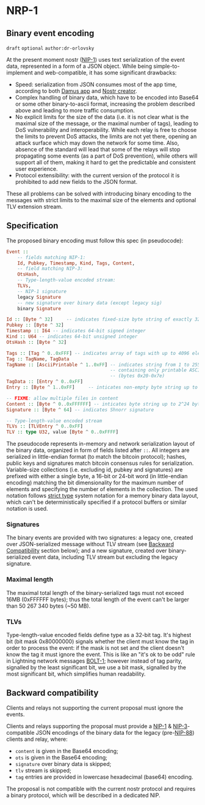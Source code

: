 NRP-1
=====

Binary event encoding
---------------------

`draft` `optional` `author:dr-orlovsky`

At the present moment nostr ([NIP-1]) uses text serialization of the event data,
represented in a form of a JSON object. While being simple-to-implement and
web-compatible, it has some significant drawbacks:

* Speed: serialization from JSON consumes most of the app time, according to
  both [Damus app] and [Nostr creator].
* Complex handling of binary data, which have to be encoded into Base64 or some
  other binary-to-ascii format, increasing the problem described above and
  leading to more traffic consumption.
* No explicit limits for the size of the data (i.e. it is not clear what is the
  maximal size of the message, or the maximal number of tags), leading to DoS
  vulnerability and interoperability. While each relay is free to choose the
  limits to prevent DoS attacks, the limits are not yet there, opening an attack
  surface which may down the network for some time. Also, absence of the
  standard will lead that some of the relays will stop propagating some events
  (as a part of DoS prevention), while others will support all of them, making
  it hard to get the predictable and consistent user experience.
* Protocol extensibility: with the current version of the protocol it is
  prohibited to add new fields to the JSON format.

These all problems can be solved with introducing binary encoding to the
messages with strict limits to the maximal size of the elements and optional TLV
extension stream.

Specification
-------------

The proposed binary encoding must follow this spec (in pseudocode):
```haskell
Event ::
    -- fields matching NIP-1:
    Id, Pubkey, Timestamp, Kind, Tags, Content,
    -- field matching NIP-3:
    OtsHash,
    -- Type-length-value encoded stream:
    TLVs,
    -- NIP-1 signature
    legacy Signature
    -- new signature over binary data (except legacy sig)
    binary Signature

Id :: [Byte ^ 32]     -- indicates fixed-size byte string of exactly 32 bytes
Pubkey :: [Byte ^ 32]
Timestamp :: I64 -- indicates 64-bit signed integer
Kind :: U64 -- indicates 64-bit unsigned integer
OtsHash :: [Byte ^ 32]

Tags :: [Tag ^ 0..0xFFF] -- indicates array of tags with up to 4096 elements
Tag :: TagName, TagData
TagName :: [AsciiPrintable ^ 1..0xFF] -- indicates string from 1 to 255 chars
                                      -- containing only printable ASCII chars
                                      -- (bytes 0x20-0x7e)
TagData :: [Entry ^ 0..0xFF]
Entry :: [Byte ^ 1..0xFF]     -- inticates non-empty byte string up to 255 bytes

-- FIXME: allow multiple files in content
Content :: [Byte ^ 0..0xFFFFFF] -- inticates byte string up to 2^24 bytes
Signature :: [Byte ^ 64] -- indicates Shnorr signature

-- Type-length-value encoded stream
TLVs :: [TLVEntry ^ 0..0xFF]
TLV :: type U32, value [Byte ^ 0..0xFFFF]
```

The pseudocode represents in-memory and network serialization layout of the
binary data, organized in form of fields listed after `::`. All integers are
serialized in little-endian format (to match the bitcoin protocol); hashes,
public keys and signatures match bitcoin consensus rules for serialization.
Variable-size collections (i.e. excluding id, pubkey and signatures) are
prefixed with either a single byte, a 16-bit or 24-bit word (in little-endian
encoding) matching the bit dimensionality for the maximum number of elements and
specifying the number of elements in the collection. The used notation follows
[strict type] system notation for a memory binary data layout, which can't be
deterministically specified if a protocol buffers or similar notation is used.

### Signatures

The binary events are provided with two signatures: a legacy one, created over
JSON-serialized message without TLV stream (see [Backward Compatibility](#backward-compatibility)
section below); and a new signature, created over binary-serialized event data,
including TLV stream but excluding the legacy signature.

### Maximal length

The maximal total length of the binary-serialized tags must not exceed 16MB
(0xFFFFFF bytes); thus the total length of the event can't be larger than
50 267 340 bytes (~50 MB).

### TLVs

Type-length-value encoded fields define type as a 32-bit tag. It's highest bit
(bit mask 0x80000000) signals whether the client must know the tag in order to
process the event: if the mask is not set and the client doesn't know the tag
it must ignore the event. This is like an "it's ok to be odd" rule in Lightning
network messages [BOLT-1]; however instead of tag parity, signalled by the least
significant bit, we use a bit mask, signalled by the most significant bit, which
simplifies human readability.


Backward compatibility
----------------------

Clients and relays not supporting the current proposal must ignore the events.

Clients and relays supporting the proposal must provide a [NIP-1] &
[NIP-3]-compatible JSON encodings of the binary data for the legacy (pre-[NIP-88])
clients and relay, where:
* `content` is given in the Base64 encoding;
* `ots` is given in the Base64 encoding;
* `signature` over binary data is skipped;
* `tlv` stream is skipped;
* `tag` entries are provided in lowercase hexadecimal (base64) encoding.

The proposal is not compatible with the current nostr protocol and requires a
binary protocol, which will be described in a dedicated NIP.


[NIP-1]: https://github.com/nostr-protocol/nips/blob/master/01.md
[NIP-3]: https://github.com/nostr-protocol/nips/blob/master/03.md
[NIP-88]: https://github.com/nostr-protocol/nips/pull/512
[Damus app]: https://nostrexplorer.com/e/9d89ef468ec690f2177635b8c0fd589aca840de1a749a08a44de5b148654bb49
[Nostr creator]: https://github.com/nostr-protocol/nips/blob/44ea6d84583b64f6d7d994bfb480a4d786ba1699/93.md
[strict type]: https://github.com/strict-types/strict-types
[BOLT-1]: https://github.com/lightning/bolts/blob/master/01-messaging.md
